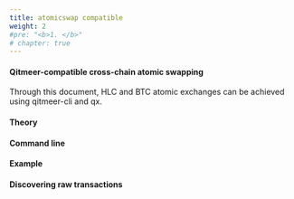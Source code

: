 ```yaml
---
title: atomicswap compatible
weight: 2
#pre: "<b>1. </b>"
# chapter: true
---
```


#### Qitmeer-compatible cross-chain atomic swapping

Through this document, HLC and BTC atomic exchanges can be achieved using qitmeer-cli and qx.

#### Theory

#### Command line

#### Example

#### Discovering raw transactions